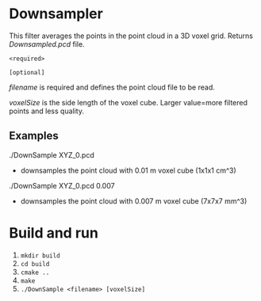 # Downsampler
This filter averages the points in the point cloud in a 3D voxel grid.
Returns _Downsampled.pcd_ file.

`<required>`

`[optional]`

*filename* is required and defines the point cloud file to be read. 

*voxelSize* is the side length of the voxel cube. Larger value=more filtered points and less quality.

## Examples
./DownSample XYZ_0.pcd
  - downsamples the point cloud with 0.01 m voxel cube (1x1x1 cm^3)

./DownSample XYZ_0.pcd 0.007
  - downsamples the point cloud with 0.007 m voxel cube (7x7x7 mm^3)

# Build and run
1. `mkdir build`
2. `cd build`
3. `cmake ..`
4. `make`
5. `./DownSample <filename> [voxelSize]`
